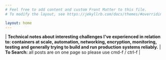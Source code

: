 ```yaml
---
# Feel free to add content and custom Front Matter to this file.
# To modify the layout, see https://jekyllrb.com/docs/themes/#overriding-theme-defaults

layout: home
---
```


| **Technical notes about interesting challenges I've experienced in relation to: containers at scale, automation, networking, encryption, monitoring, testing and generally trying to build and run production systems reliably.**   | **To Search:** all posts are on one page so please use cmd-f / ctrl-f  |







